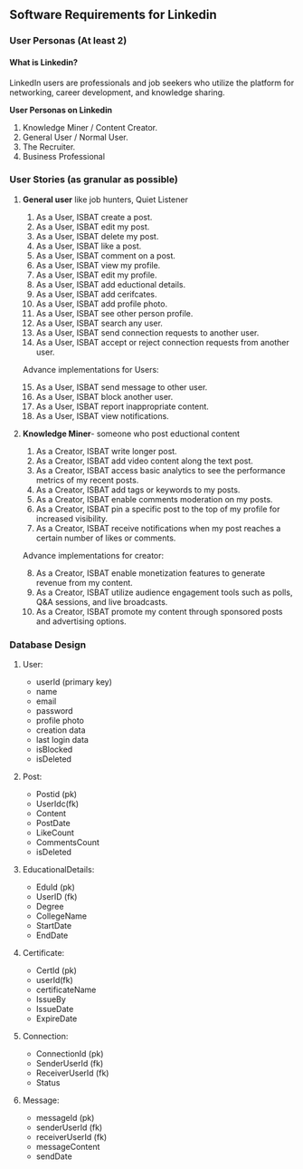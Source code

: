## Software Requirements for Linkedin

### User Personas (At least 2)

#### What is Linkedin?
LinkedIn users are professionals and job seekers who utilize the platform for networking, career development, and knowledge sharing.   

**User Personas on Linkedin**
1. Knowledge Miner / Content Creator.
2. General User / Normal User.
3. The Recruiter.
4. Business Professional

### User Stories (as granular as possible)   

1. **General user** like job hunters, Quiet Listener  
   1. As a User, ISBAT create a post.
   2. As a User, ISBAT edit my post.
   3. As a User, ISBAT delete my post.
   4. As a User, ISBAT like a post.
   5. As a User, ISBAT comment on a post.
   6. As a User, ISBAT view my profile.
   7. As a User, ISBAT edit my profile.
   8. As a User, ISBAT add eductional details.
   9. As a User, ISBAT add cerifcates.
   10. As a User, ISBAT add profile photo.
   11. As a User, ISBAT see other person profile.
   12. As a User, ISBAT search any user.  
   13. As a User, ISBAT send connection requests to another user. 
   14. As a User, ISBAT accept or reject connection requests from another user. 

   Advance implementations for Users:  

   15. As a User, ISBAT send message to other user.
   16. As a User, ISBAT block another user.
   17. As a User, ISBAT report inappropriate content.
   18. As a User, ISBAT view notifications.  
   
2. **Knowledge Miner**- someone who post eductional content
   1. As a Creator, ISBAT write longer post.
   2. As a Creator, ISBAT add video content along the text post.
   3. As a Creator, ISBAT access basic analytics to see the performance metrics of my recent posts.
   4. As a Creator, ISBAT add tags or keywords to my posts.
   5. As a Creator, ISBAT enable comments moderation on my posts.
   6. As a Creator, ISBAT pin a specific post to the top of my profile for increased visibility.
   7.  As a Creator, ISBAT receive notifications when my post reaches a certain number of likes or comments.
   
   Advance implementations for creator:   
   
   8.   As a Creator, ISBAT enable monetization features to generate revenue from my content.
   9.   As a Creator, ISBAT utilize audience engagement tools such as polls, Q&A sessions, and live broadcasts.
   10.  As a Creator, ISBAT promote my content through sponsored posts and advertising options.

### Database Design
1. User:
   - userId (primary key)
   - name
   - email
   - password
   - profile photo
   - creation data
   - last login data
   - isBlocked
   - isDeleted  

2. Post:
    - Postid (pk)
    - UserIdc(fk)
    - Content
    - PostDate
    - LikeCount
    - CommentsCount
    - isDeleted    

3. EducationalDetails:
   - EduId (pk)
   - UserID (fk)
   - Degree
   - CollegeName
   - StartDate
   - EndDate
  
4. Certificate:
   - CertId (pk)
   - userId(fk)
   - certificateName
   - IssueBy
   - IssueDate
   - ExpireDate
  
5. Connection:
   - ConnectionId (pk)
   - SenderUserId (fk)
   - ReceiverUserId (fk)
   - Status

6. Message:
    - messageId (pk)
    - senderUserId (fk)
    - receiverUserId (fk)
    - messageContent
    - sendDate